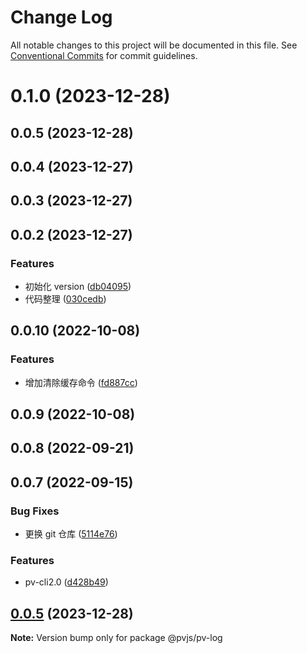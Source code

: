 # Change Log

All notable changes to this project will be documented in this file.
See [Conventional Commits](https://conventionalcommits.org) for commit guidelines.

# 0.1.0 (2023-12-28)



## 0.0.5 (2023-12-28)



## 0.0.4 (2023-12-27)



## 0.0.3 (2023-12-27)



## 0.0.2 (2023-12-27)


### Features

* 初始化 version ([db04095](https://github.com/yiyi17/pv-cli2.0/commit/db04095199ba78649d2a0b5a2f5dbbb77cfbb427))
* 代码整理 ([030cedb](https://github.com/yiyi17/pv-cli2.0/commit/030cedb0d909e100005d61335d135c2320f5581d))



## 0.0.10 (2022-10-08)


### Features

* 增加清除缓存命令 ([fd887cc](https://github.com/yiyi17/pv-cli2.0/commit/fd887ccf250f50eda908d4d798bec4f8059446ac))



## 0.0.9 (2022-10-08)



## 0.0.8 (2022-09-21)



## 0.0.7 (2022-09-15)


### Bug Fixes

* 更换 git 仓库 ([5114e76](https://github.com/yiyi17/pv-cli2.0/commit/5114e76909d07bbd77797202dc4d4f91aab99ca8))


### Features

* pv-cli2.0 ([d428b49](https://github.com/yiyi17/pv-cli2.0/commit/d428b490a380066d9e00297a3a367ee1e8b7888e))





## [0.0.5](https://github.com/yiyi17/pv-cli2.0/compare/v0.0.4...v0.0.5) (2023-12-28)

**Note:** Version bump only for package @pvjs/pv-log
